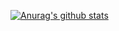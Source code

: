 [![Anurag's github stats](https://github-readme-stats.vercel.app/api?username=BrunuhVille&theme=dracula)](https://github.com/anuraghazra/github-readme-stats)
